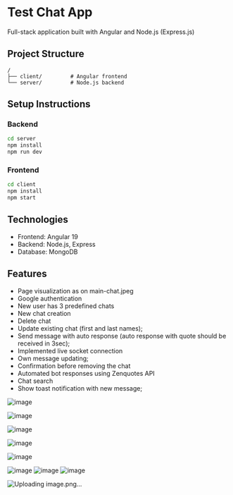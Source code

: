 # Test Chat App

Full-stack application built with Angular and Node.js (Express.js)

## Project Structure
```
/
├── client/         # Angular frontend
└── server/         # Node.js backend
```

## Setup Instructions

### Backend
```bash
cd server
npm install
npm run dev
```

### Frontend
```bash
cd client
npm install
npm start
```

## Technologies
- Frontend: Angular 19
- Backend: Node.js, Express
- Database: MongoDB



## Features
- Page visualization as on main-chat.jpeg
- Google authentication
- New user has 3 predefined chats
- New chat creation
- Delete chat
- Update existing chat (first and last names);
- Send message with auto response (auto response with quote should be received in 3sec);
- Implemented live socket connection
- Own message updating;
- Confirmation before removing the chat
- Automated bot responses using Zenquotes API
- Chat search
- Show toast notification with new message;

![image](https://github.com/user-attachments/assets/40d6ebfe-9aef-4bba-a0c0-113497dc964d)

![image](https://github.com/user-attachments/assets/2d2442c2-bed4-4008-80aa-041f9f0219c5)

![image](https://github.com/user-attachments/assets/f51b28cf-4286-4c36-b26f-2901f7a8260d)

![image](https://github.com/user-attachments/assets/6c9f2fe9-62e6-4aa9-b57f-bae6e4ddeb89)

![image](https://github.com/user-attachments/assets/6f344bb3-aa01-4c1f-81ef-c1d33d699fad)

![image](https://github.com/user-attachments/assets/6e345c1c-0852-43da-9b58-390adcd08b59)
![image](https://github.com/user-attachments/assets/894bff47-4463-4ae6-9b12-ae936350317f)
![image](https://github.com/user-attachments/assets/0a30731b-2858-4aab-9fc2-f70b20aa45f6)

  ![Uploading image.png…]()

